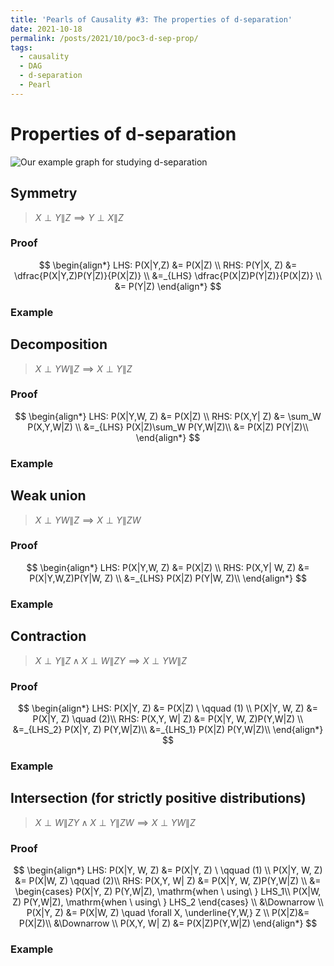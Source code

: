 ```yaml
---
title: 'Pearls of Causality #3: The properties of d-separation'
date: 2021-10-18
permalink: /posts/2021/10/poc3-d-sep-prop/
tags:
  - causality
  - DAG
  - d-separation
  - Pearl
---
```





# Properties of d-separation

![Our example graph for studying d-separation](/images/posts/d_sep_ex.svg)


## Symmetry
>$X\perp Y \| Z \implies Y\perp X \| Z$

### Proof
$$
\begin{align*}
LHS: P(X|Y,Z) &= P(X|Z) \\
RHS: P(Y|X, Z) &= \dfrac{P(X|Y,Z)P(Y|Z)}{P(X|Z)} \\
              &=_{LHS} \dfrac{P(X|Z)P(Y|Z)}{P(X|Z)} \\
              &= P(Y|Z)
\end{align*}
$$

### Example



## Decomposition
>$X\perp YW \| Z \implies X\perp Y \| Z$

### Proof
$$
\begin{align*}
LHS: P(X|Y,W, Z) &= P(X|Z) \\
RHS: P(X,Y| Z) &= \sum_W P(X,Y,W|Z) \\
               &=_{LHS} P(X|Z)\sum_W P(Y,W|Z)\\
               &= P(X|Z) P(Y|Z)\\
\end{align*}
$$

### Example


## Weak union
> $X\perp YW \| Z \implies X\perp Y \| ZW$

### Proof
$$
\begin{align*}
LHS: P(X|Y,W, Z) &= P(X|Z) \\
RHS: P(X,Y| W, Z) &= P(X|Y,W,Z)P(Y|W, Z) \\
               &=_{LHS} P(X|Z) P(Y|W, Z)\\
\end{align*}
$$

### Example

## Contraction
>$X\perp Y \| Z  \land X\perp W \| ZY \implies X\perp YW \| Z$


### Proof
$$
\begin{align*}
LHS: P(X|Y, Z) &= P(X|Z) \ \qquad (1) \\
     P(X|Y, W, Z) &= P(X|Y, Z) \quad (2)\\
RHS: P(X,Y, W| Z) &= P(X|Y, W, Z)P(Y,W|Z) \\
               &=_{LHS_2} P(X|Y, Z) P(Y,W|Z)\\
               &=_{LHS_1} P(X|Z) P(Y,W|Z)\\
\end{align*}
$$

### Example

## Intersection (for strictly positive distributions)
> $X\perp W \| ZY  \land X\perp Y \| ZW \implies X\perp YW \| Z$

### Proof
$$
\begin{align*}
LHS: P(X|Y, W, Z) &= P(X|Y, Z) \ \qquad (1) \\
     P(X|Y, W, Z) &= P(X|W, Z) \qquad (2)\\
RHS: P(X,Y, W| Z) &= P(X|Y, W, Z)P(Y,W|Z) \\
               &= \begin{cases} P(X|Y, Z) P(Y,W|Z), \mathrm{when \ using\ } LHS_1\\
               P(X|W, Z) P(Y,W|Z), \mathrm{when \ using\ } LHS_2
               \end{cases} \\
               &\Downarrow \\
               P(X|Y, Z)  &= P(X|W, Z) \quad \forall X, \underline{Y,W,} Z  \\
               P(X|Z)&= P(X|Z)\\
               &\Downarrow \\
               P(X,Y, W| Z) &= P(X|Z)P(Y,W|Z)
\end{align*}
$$

### Example




